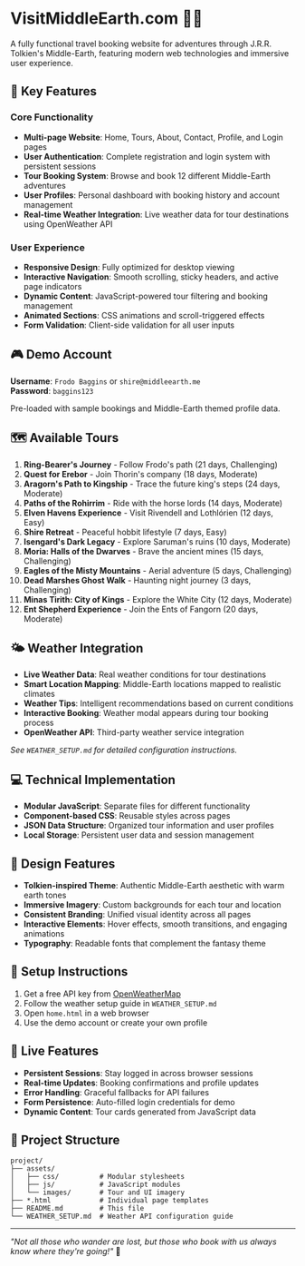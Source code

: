 # VisitMiddleEarth.com 🧙‍♂️

A fully functional travel booking website for adventures through J.R.R. Tolkien's Middle-Earth, featuring modern web technologies and immersive user experience.

## 🌟 Key Features

### Core Functionality
- **Multi-page Website**: Home, Tours, About, Contact, Profile, and Login pages
- **User Authentication**: Complete registration and login system with persistent sessions
- **Tour Booking System**: Browse and book 12 different Middle-Earth adventures
- **User Profiles**: Personal dashboard with booking history and account management
- **Real-time Weather Integration**: Live weather data for tour destinations using OpenWeather API

### User Experience
- **Responsive Design**: Fully optimized for desktop viewing
- **Interactive Navigation**: Smooth scrolling, sticky headers, and active page indicators
- **Dynamic Content**: JavaScript-powered tour filtering and booking management
- **Animated Sections**: CSS animations and scroll-triggered effects
- **Form Validation**: Client-side validation for all user inputs

## 🎮 Demo Account
**Username**: `Frodo Baggins` or `shire@middleearth.me`  
**Password**: `baggins123`

Pre-loaded with sample bookings and Middle-Earth themed profile data.

## 🗺️ Available Tours

1. **Ring-Bearer's Journey** - Follow Frodo's path (21 days, Challenging)
2. **Quest for Erebor** - Join Thorin's company (18 days, Moderate)
3. **Aragorn's Path to Kingship** - Trace the future king's steps (24 days, Moderate)
4. **Paths of the Rohirrim** - Ride with the horse lords (14 days, Moderate)
5. **Elven Havens Experience** - Visit Rivendell and Lothlórien (12 days, Easy)
6. **Shire Retreat** - Peaceful hobbit lifestyle (7 days, Easy)
7. **Isengard's Dark Legacy** - Explore Saruman's ruins (10 days, Moderate)
8. **Moria: Halls of the Dwarves** - Brave the ancient mines (15 days, Challenging)
9. **Eagles of the Misty Mountains** - Aerial adventure (5 days, Challenging)
10. **Dead Marshes Ghost Walk** - Haunting night journey (3 days, Challenging)
11. **Minas Tirith: City of Kings** - Explore the White City (12 days, Moderate)
12. **Ent Shepherd Experience** - Join the Ents of Fangorn (20 days, Moderate)

## 🌤️ Weather Integration

- **Live Weather Data**: Real weather conditions for tour destinations
- **Smart Location Mapping**: Middle-Earth locations mapped to realistic climates
- **Weather Tips**: Intelligent recommendations based on current conditions
- **Interactive Booking**: Weather modal appears during tour booking process
- **OpenWeather API**: Third-party weather service integration

*See `WEATHER_SETUP.md` for detailed configuration instructions.*

## 💻 Technical Implementation

- **Modular JavaScript**: Separate files for different functionality
- **Component-based CSS**: Reusable styles across pages
- **JSON Data Structure**: Organized tour information and user profiles
- **Local Storage**: Persistent user data and session management

## 🎨 Design Features

- **Tolkien-inspired Theme**: Authentic Middle-Earth aesthetic with warm earth tones
- **Immersive Imagery**: Custom backgrounds for each tour and location
- **Consistent Branding**: Unified visual identity across all pages
- **Interactive Elements**: Hover effects, smooth transitions, and engaging animations
- **Typography**: Readable fonts that complement the fantasy theme

## 🔧 Setup Instructions

1. Get a free API key from [OpenWeatherMap](https://openweathermap.org/api) 
2. Follow the weather setup guide in `WEATHER_SETUP.md`
3. Open `home.html` in a web browser
4. Use the demo account or create your own profile

## 🚀 Live Features

- **Persistent Sessions**: Stay logged in across browser sessions
- **Real-time Updates**: Booking confirmations and profile updates
- **Error Handling**: Graceful fallbacks for API failures
- **Form Persistence**: Auto-filled login credentials for demo
- **Dynamic Content**: Tour cards generated from JavaScript data

## 📁 Project Structure

```
project/
├── assets/
│   ├── css/          # Modular stylesheets
│   ├── js/           # JavaScript modules
│   └── images/       # Tour and UI imagery
├── *.html            # Individual page templates
├── README.md         # This file
└── WEATHER_SETUP.md  # Weather API configuration guide
```

---

*"Not all those who wander are lost, but those who book with us always know where they're going!"* 🌟